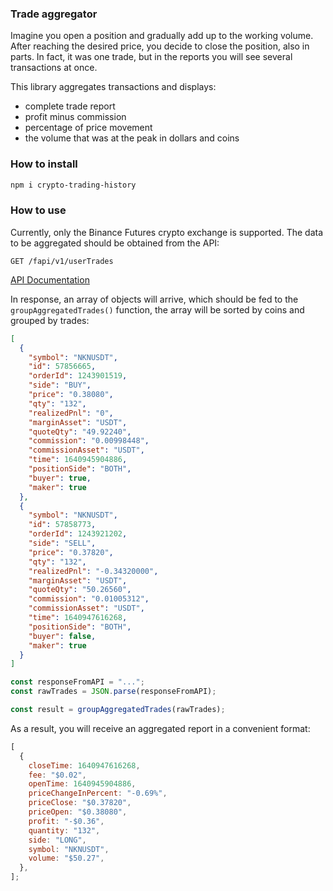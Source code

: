 ### Trade aggregator

Imagine you open a position and gradually add up to the working volume.
After reaching the desired price, you decide to close the position, also in parts.
In fact, it was one trade, but in the reports you will see several transactions at once.

This library aggregates transactions and displays:

- complete trade report
- profit minus commission
- percentage of price movement
- the volume that was at the peak in dollars and coins

### How to install

```bash
npm i crypto-trading-history
```

### How to use

Currently, only the Binance Futures crypto exchange is supported.
The data to be aggregated should be obtained from the API:

```
GET /fapi/v1/userTrades
```

[API Documentation](https://binance-docs.github.io/apidocs/futures/en/#account-trade-list-user_data)

In response, an array of objects will arrive, which should be fed to the `groupAggregatedTrades()`
function, the array will be sorted by coins and grouped by trades:

```json
[
  {
    "symbol": "NKNUSDT",
    "id": 57856665,
    "orderId": 1243901519,
    "side": "BUY",
    "price": "0.38080",
    "qty": "132",
    "realizedPnl": "0",
    "marginAsset": "USDT",
    "quoteQty": "49.92240",
    "commission": "0.00998448",
    "commissionAsset": "USDT",
    "time": 1640945904886,
    "positionSide": "BOTH",
    "buyer": true,
    "maker": true
  },
  {
    "symbol": "NKNUSDT",
    "id": 57858773,
    "orderId": 1243921202,
    "side": "SELL",
    "price": "0.37820",
    "qty": "132",
    "realizedPnl": "-0.34320000",
    "marginAsset": "USDT",
    "quoteQty": "50.26560",
    "commission": "0.01005312",
    "commissionAsset": "USDT",
    "time": 1640947616268,
    "positionSide": "BOTH",
    "buyer": false,
    "maker": true
  }
]
```

```js
const responseFromAPI = "...";
const rawTrades = JSON.parse(responseFromAPI);

const result = groupAggregatedTrades(rawTrades);
```

As a result, you will receive an aggregated report in a convenient format:

```js
[
  {
    closeTime: 1640947616268,
    fee: "$0.02",
    openTime: 1640945904886,
    priceChangeInPercent: "-0.69%",
    priceClose: "$0.37820",
    priceOpen: "$0.38080",
    profit: "-$0.36",
    quantity: "132",
    side: "LONG",
    symbol: "NKNUSDT",
    volume: "$50.27",
  },
];
```
